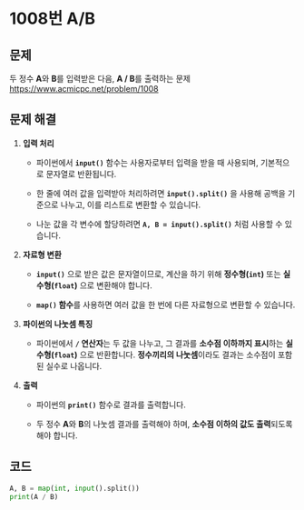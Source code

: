 # 1008번 A/B
## 문제
두 정수 **A**와 **B**를 입력받은 다음, **A / B**를 출력하는 문제  
https://www.acmicpc.net/problem/1008

## 문제 해결
1. **입력 처리**
   - 파이썬에서 **`input()`** 함수는 사용자로부터 입력을 받을 때 사용되며, 기본적으로 문자열로 반환됩니다.
   
   - 한 줄에 여러 값을 입력받아 처리하려면 **`input().split()`** 을 사용해 공백을 기준으로 나누고, 이를 리스트로 변환할 수 있습니다.

   - 나눈 값을 각 변수에 할당하려면 **`A, B = input().split()`** 처럼 사용할 수 있습니다.

2. **자료형 변환**
   - **`input()`** 으로 받은 값은 문자열이므로, 계산을 하기 위해 **정수형(`int`)** 또는 **실수형(`float`)** 으로 변환해야 합니다.

   - **`map()` 함수**를 사용하면 여러 값을 한 번에 다른 자료형으로 변환할 수 있습니다.

3. **파이썬의 나눗셈 특징**
   - 파이썬에서 **`/` 연산자**는 두 값을 나누고, 그 결과를 **소수점 이하까지 표시**하는 **실수형(`float`)** 으로 반환합니다. **정수끼리의 나눗셈**이라도 결과는 소수점이 포함된 실수로 나옵니다.
      
4. **출력**
   - 파이썬의 **`print()`** 함수로 결과를 출력합니다.
   
   - 두 정수 **A**와 **B**의 나눗셈 결과를 출력해야 하며, **소수점 이하의 값도 출력**되도록 해야 합니다.

## 코드
```python
A, B = map(int, input().split())
print(A / B)
```
